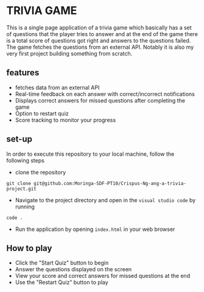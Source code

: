 # TRIVIA GAME

This is a single page application of a trivia game which basically has a set of questions that the player tries to answer and at the end of the game there is a total score of questions got right and answers to the questions failed. The game fetches the questions from an external API. Notably it is also my very first project building something from scratch.

## features
- fetches data from an external API
- Real-time feedback on each answer with correct/incorrect notifications
- Displays correct answers for missed questions after completing the game
- Option to restart quiz 
- Score tracking to monitor your progress

## set-up
In order to execute this repository to your local machine, follow the following steps

- clone the repository 
```shell
git clone git@github.com:Moringa-SDF-PT10/Crispus-Ng-ang-a-trivia-project.git
```
- Navigate to the project directory and open in the `visual studio code` by running 
```shell
code .
```
- Run the application by opening `index.html` in your web browser

## How to play

- Click the "Start Quiz" button to begin
- Answer the questions displayed on the screen
- View your score and correct answers for missed questions at the end 
- Use the "Restart Quiz" button to play